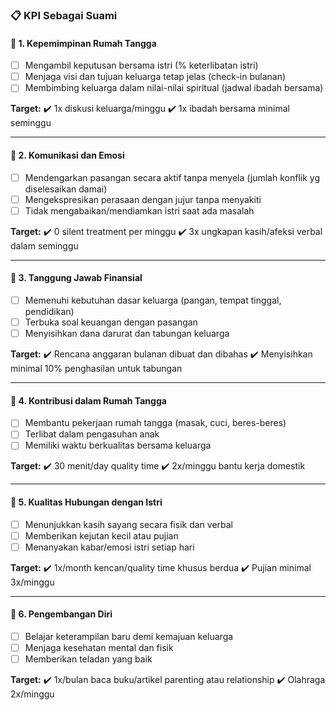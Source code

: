 ### 📋 **KPI Sebagai Suami**

#### 🏡 1. **Kepemimpinan Rumah Tangga**

* [ ] Mengambil keputusan bersama istri (% keterlibatan istri)
* [ ] Menjaga visi dan tujuan keluarga tetap jelas (check-in bulanan)
* [ ] Membimbing keluarga dalam nilai-nilai spiritual (jadwal ibadah bersama)

**Target:**
✔️ 1x diskusi keluarga/minggu
✔️ 1x ibadah bersama minimal seminggu

---

#### 💬 2. **Komunikasi dan Emosi**

* [ ] Mendengarkan pasangan secara aktif tanpa menyela (jumlah konflik yg diselesaikan damai)
* [ ] Mengekspresikan perasaan dengan jujur tanpa menyakiti
* [ ] Tidak mengabaikan/mendiamkan istri saat ada masalah

**Target:**
✔️ 0 silent treatment per minggu
✔️ 3x ungkapan kasih/afeksi verbal dalam seminggu

---

#### 💸 3. **Tanggung Jawab Finansial**

* [ ] Memenuhi kebutuhan dasar keluarga (pangan, tempat tinggal, pendidikan)
* [ ] Terbuka soal keuangan dengan pasangan
* [ ] Menyisihkan dana darurat dan tabungan keluarga

**Target:**
✔️ Rencana anggaran bulanan dibuat dan dibahas
✔️ Menyisihkan minimal 10% penghasilan untuk tabungan

---

#### 🧹 4. **Kontribusi dalam Rumah Tangga**

* [ ] Membantu pekerjaan rumah tangga (masak, cuci, beres-beres)
* [ ] Terlibat dalam pengasuhan anak
* [ ] Memiliki waktu berkualitas bersama keluarga

**Target:**
✔️ 30 menit/day quality time
✔️ 2x/minggu bantu kerja domestik

---

#### 💖 5. **Kualitas Hubungan dengan Istri**

* [ ] Menunjukkan kasih sayang secara fisik dan verbal
* [ ] Memberikan kejutan kecil atau pujian
* [ ] Menanyakan kabar/emosi istri setiap hari

**Target:**
✔️ 1x/month kencan/quality time khusus berdua
✔️ Pujian minimal 3x/minggu

---

#### 🧠 6. **Pengembangan Diri**

* [ ] Belajar keterampilan baru demi kemajuan keluarga
* [ ] Menjaga kesehatan mental dan fisik
* [ ] Memberikan teladan yang baik

**Target:**
✔️ 1x/bulan baca buku/artikel parenting atau relationship
✔️ Olahraga 2x/minggu

